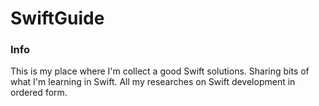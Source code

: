 # SwiftGuide


### Info 

This is my place where I'm collect a good Swift solutions.
Sharing bits of what I'm learning in Swift. 
All my researches on Swift development in ordered form.
